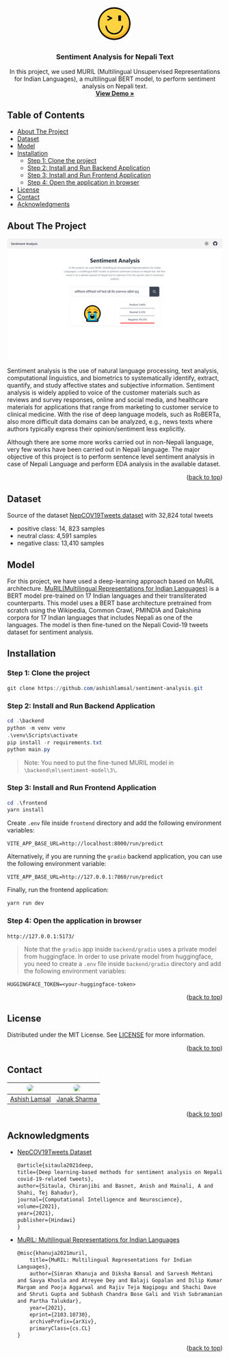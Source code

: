 <a name="readme-top"></a>
<br />
<div align="center">
  <a href="https://github.com/ashishlamsal/sentiment-analysis">
    <img src="./frontend/public/logo.svg" alt="Logo" width="80" height="80">
  </a>

  <h3 align="center">Sentiment Analysis for Nepali Text</h3>

  <p align="center">
    In this project, we used MURIL (Multilingual Unsupervised Representations for Indian Languages), a multilingual BERT model, to perform sentiment analysis on Nepali text.
    <br />
    <a href="https://sentiment-analysis-ashishlamsal.vercel.app"><strong>View Demo »</strong></a>
    <br />
  </p>
</div>

<!-- omit in toc -->
## Table of Contents

- [About The Project](#about-the-project)
- [Dataset](#dataset)
- [Model](#model)
- [Installation](#installation)
  - [Step 1: Clone the project](#step-1-clone-the-project)
  - [Step 2: Install and Run Backend Application](#step-2-install-and-run-backend-application)
  - [Step 3: Install and Run Frontend Application](#step-3-install-and-run-frontend-application)
  - [Step 4: Open the application in browser](#step-4-open-the-application-in-browser)
- [License](#license)
- [Contact](#contact)
- [Acknowledgments](#acknowledgments)

## About The Project

[![Project Name Screen Shot][project-screenshot]](https://example.com)

Sentiment analysis is the use of natural language processing, text analysis, computational linguistics, and biometrics to systematically identify, extract, quantify, and study affective states and subjective information. Sentiment analysis is widely applied to voice of the customer materials such as reviews and survey responses, online and social media, and healthcare materials for applications that range from marketing to customer service to clinical medicine. With the rise of deep language models, such as RoBERTa, also more difficult data domains can be analyzed, e.g., news texts where authors typically express their opinion/sentiment less explicitly.

Although there are some more works carried out in non-Nepali language, very few works have been carried out in Nepali language. The major objective of this project is to perform sentence level sentiment analysis in case of Nepali Language and perform EDA analysis in the available dataset.

<p align="right">(<a href="#readme-top">back to top</a>)</p>

## Dataset

Source of the dataset [NepCOV19Tweets dataset](https://www.kaggle.com/datasets/mathew11111/nepcov19tweets) with 32,824 total tweets

- positive class: 14, 823 samples
- neutral class: 4,591 samples
- negative class: 13,410 samples

## Model

For this project, we have used a deep-learning approach based on MuRIL architecture. [MuRIL(Multilingual Representations for Indian Languages)](https://huggingface.co/google/muril-base-cased) is a BERT model pre-trained on 17 Indian languages and their transliterated counterparts. This model uses a BERT base architecture pretrained from scratch using the Wikipedia, Common Crawl, PMINDIA  and Dakshina  corpora for 17  Indian languages that includes Nepali as one of the languages. The model is then fine-tuned on the Nepali Covid-19 tweets dataset for sentiment analysis.

## Installation

### Step 1: Clone the project

```powershell
git clone https://github.com/ashishlamsal/sentiment-analysis.git
```

### Step 2: Install and Run Backend Application

```powershell
cd .\backend
python -m venv venv
.\venv\Scripts\activate
pip install -r requirements.txt
python main.py
```

> Note: You need to put the fine-tuned MURIL model in `\backend\ml\sentiment-model\3\`.

### Step 3: Install and Run Frontend Application

```powershell
cd .\frontend
yarn install
```

Create `.env` file inside `frontend` directory and add the following environment variables:

```plaintext
VITE_APP_BASE_URL=http://localhost:8000/run/predict
```

Alternatively, if you are running the `gradio` backend application, you can use the following environment variable:

```plaintext
VITE_APP_BASE_URL=http://127.0.0.1:7860/run/predict
```

Finally, run the frontend application:

```powershell
yarn run dev
```

### Step 4: Open the application in browser

```http://127.0.0.1:5173/```


> Note that the `gradio` app inside `backend/gradio` uses a private model from huggingface. In order to use private model from huggingface, you need to create a `.env` file inside `backend/gradio` directory and add the following environment variables:

```plaintext
HUGGINGFACE_TOKEN=<your-huggingface-token>
```

<p align="right">(<a href="#readme-top">back to top</a>)</p>

<!-- LICENSE -->
## License

Distributed under the MIT License. See [LICENSE](./LICENSE) for more information.

<p align="right">(<a href="#readme-top">back to top</a>)</p>

<!-- CONTACT -->
## Contact

| <a href = "https://github.com/ashishlamsal"><img src = "https://avatars1.githubusercontent.com/u/59776422?s=400&v=4" width="144" style="border-radius:50%"></a> | <a href = "https://github.com/JanakSharma2055"><img src = "https://avatars.githubusercontent.com/u/60380225?v=4" width="144" style="border-radius:50%"></a> |
| :-: | :-: |
| [Ashish Lamsal](https://github.com/ashishlamsal) |[Janak Sharma](https://github.com/JanakSharma2055) |

<p align="right">(<a href="#readme-top">back to top</a>)</p>

<!-- ACKNOWLEDGMENTS -->
## Acknowledgments

- [NepCOV19Tweets Dataset](https://www.hindawi.com/journals/cin/2021/2158184/)

    ```plaintext
    @article{sitaula2021deep,
    title={Deep learning-based methods for sentiment analysis on Nepali covid-19-related tweets},
    author={Sitaula, Chiranjibi and Basnet, Anish and Mainali, A and Shahi, Tej Bahadur},
    journal={Computational Intelligence and Neuroscience},
    volume={2021},
    year={2021},
    publisher={Hindawi}
    }
    ```

- [MuRIL: Multilingual Representations for Indian Languages](https://arxiv.org/abs/2103.10730)

    ```plaintext
    @misc{khanuja2021muril,
        title={MuRIL: Multilingual Representations for Indian Languages},
        author={Simran Khanuja and Diksha Bansal and Sarvesh Mehtani and Savya Khosla and Atreyee Dey and Balaji Gopalan and Dilip Kumar Margam and Pooja Aggarwal and Rajiv Teja Nagipogu and Shachi Dave and Shruti Gupta and Subhash Chandra Bose Gali and Vish Subramanian and Partha Talukdar},
        year={2021},
        eprint={2103.10730},
        archivePrefix={arXiv},
        primaryClass={cs.CL}
    }
    ```

<p align="right">(<a href="#readme-top">back to top</a>)</p>

[project-screenshot]: ./assets/project-screenshot.png